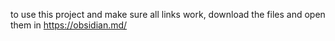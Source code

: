 to use this project and make sure all links work, download the files and open them in https://obsidian.md/